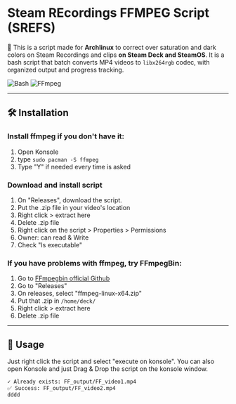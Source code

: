 # Steam REcordings FFMPEG Script (SREFS)
📁 This is a script made for **Archlinux** to correct over saturation and dark colors on Steam Recordings and clips **on Steam Deck and SteamOS**. It is a bash script that batch converts MP4 videos to `libx264rgb` codec, with organized output and progress tracking.

![Bash](https://img.shields.io/badge/Shell-Bash-%234EAA25?logo=gnu-bash) 
![FFmpeg](https://img.shields.io/badge/Codec-FFmpeg-%230077CC?logo=ffmpeg)

---

## 🛠 Installation
### Install **ffmpeg** if you don't have it:
1. Open Konsole
2. type ```sudo pacman -S ffmpeg```
3. Type "Y" if needed every time is asked

### Download and install script
1. On "Releases", download the script.
2. Put the .zip file in your video's location
3. Right click > extract here
4. Delete .zip file
5. Right click on the script > Properties > Permissions
6. Owner: can read & Write
7. Check "Is executable"

### If you have problems with ffmpeg, try FFmpegBin:
1. Go to [FFmpegbin official Github](https://github.com/Tyrrrz/FFmpegBin)
2. Go to "Releases"
3. On releases, select "ffmpeg-linux-x64.zip"
4. Put that .zip in ```/home/deck/```
5. Right click > extract here
6. Delete .zip file

---

## 🚀 Usage
Just right click the script and select "execute on konsole". You can also open Konsole and just Drag & Drop the script on the konsole window.

```bash
✓ Already exists: FF_output/FF_video1.mp4
✅ Success: FF_output/FF_video2.mp4
dddd
